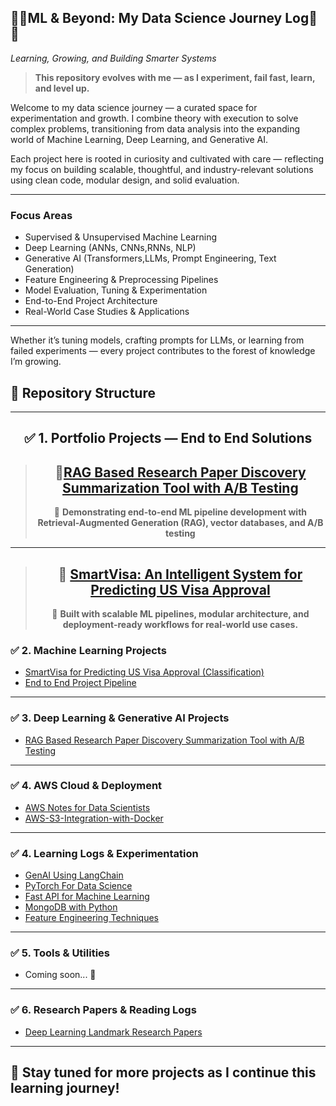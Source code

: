 ## 🌱🌿ML & Beyond: My Data Science Journey Log🌲🌳  
*Learning, Growing, and Building Smarter Systems*

> **This repository evolves with me — as I experiment, fail fast, learn, and level up.**

Welcome to my data science journey — a curated space for experimentation and  growth. I combine theory with execution to solve complex problems, transitioning from data analysis into the expanding world of Machine Learning, Deep Learning, and Generative AI.

Each project here is rooted in curiosity and cultivated with care — reflecting my focus on building scalable, thoughtful, and industry-relevant solutions using clean code, modular design, and solid evaluation.

---

###  Focus Areas
-  Supervised & Unsupervised Machine Learning  
-  Deep Learning (ANNs, CNNs,RNNs, NLP)  
-  Generative AI (Transformers,LLMs, Prompt Engineering, Text Generation)  
-  Feature Engineering & Preprocessing Pipelines  
-  Model Evaluation, Tuning & Experimentation  
-  End-to-End Project Architecture  
-  Real-World Case Studies & Applications  

---

Whether it’s tuning models, crafting prompts for LLMs, or learning from failed experiments — every project contributes to the forest of knowledge I’m growing.

## 📁 Repository Structure

---

<div align="center">

## ✅ 1. Portfolio Projects — End to End Solutions

>## 🔹[RAG Based Research Paper Discovery Summarization Tool with A/B Testing](https://github.com/Ambily313/RAG-Based-Research-Paper-Discovery-Summarization-Tool-with-AB-Testing)
> 📌 **Demonstrating end-to-end ML pipeline development with Retrieval-Augmented Generation (RAG), vector databases, and A/B testing**

---

>## 🔹 [SmartVisa: An Intelligent System for Predicting US Visa Approval](https://github.com/Ambily313/SmartVisa-An-Intelligent-System-for-Predicting-US-Visa-Approval)
> 📌  **Built with scalable ML pipelines, modular architecture, and deployment-ready workflows for real-world use cases.** 


</div>



### ✅ 2. Machine Learning Projects
- [SmartVisa for Predicting US Visa Approval  (Classification)](https://github.com/Ambily313/SmartVisa-An-Intelligent-System-for-Predicting-US-Visa-Approval) 
- [End to End Project Pipeline](https://github.com/Ambily313/Project-Pipeline-Demo) 

---

### ✅ 3. Deep Learning & Generative AI Projects
- [RAG Based Research Paper Discovery Summarization Tool with A/B Testing](https://github.com/Ambily313/RAG-Based-Research-Paper-Discovery-Summarization-Tool-with-AB-Testing)

---

### ✅ 4. AWS Cloud & Deployment
- [AWS Notes for Data Scientists](https://github.com/Ambily313/Road_Map-AWS-Cloud-Deployment-for-Data-Science)
- [AWS-S3-Integration-with-Docker](https://github.com/Ambily313/AWS-S3-Integration-with-Docker)

---

### ✅ 4. Learning Logs & Experimentation

- [GenAI Using LangChain](https://github.com/Ambily313/Generative-AI-Using-LangChain)  
- [PyTorch For Data Science](https://github.com/Ambily313/Pytorch-for-Data-Science)
- [Fast API for Machine Learning](https://github.com/Ambily313/FastAPI-For-ML-Projects)
- [MongoDB with Python](https://github.com/Ambily313/MongoDB-with-Python---CRUD-Operations)  
- [Feature Engineering Techniques](https://github.com/Ambily313/Feature-Engineering-Techniques-And-Experiments)

---

### ✅ 5. Tools & Utilities

- Coming soon... 🚧

---

### ✅ 6. Research Papers & Reading Logs
- [Deep Learning Landmark Research Papers](https://github.com/Ambily313/Deep-Learning-Landmark-Papers) 
---

## 🌟 Stay tuned for more projects as I continue this learning journey!





